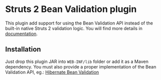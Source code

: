 # Struts 2 Bean Validation plugin
This plugin add support for using the Bean Validation API instead of the built-in native Struts 2 validation logic.
You will find more details in [documentation](https://struts.apache.org/plugins/bean-validation/).

## Installation
Just drop this plugin JAR into `WEB-INF/lib` folder or add it as a Maven dependency. You must also provide
a proper implementation of the Bean Validation API, eg.: [Hibernate Bean Validation](https://hibernate.org/validator/)

